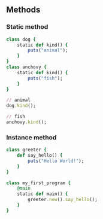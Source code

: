 Methods
----

### Static method

```ruby
class dog {
    static def kind() {
        puts("animal");
    }
}
class anchovy {
    static def kind() {
        puts("fish");
    }
}
```
```ruby
// animal
dog.kind();

// fish
anchovy.kind();
```

### Instance method

```ruby
class greeter {
    def say_hello() {
        puts("Hello World!");
    }
}

class my_first_program {
    @main
    static def main() {
        greeter.new().say_hello();        
    }
}
```